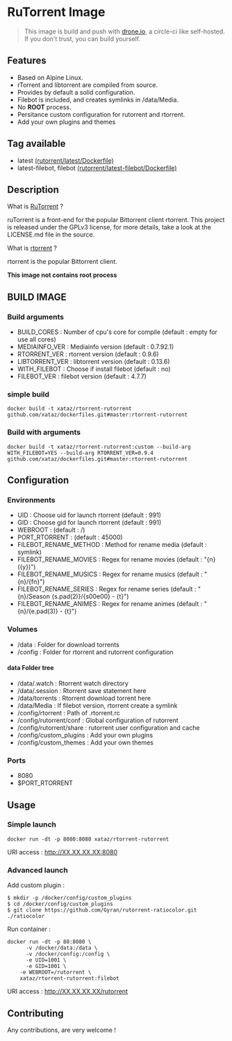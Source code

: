 # RuTorrent Image

> This image is build and push with [drone.io](https://github.com/drone/drone), a circle-ci like self-hosted.
> If you don't trust, you can build yourself.


## Features
* Based on Alpine Linux.
* rTorrent and libtorrent are compiled from source.
* Provides by default a solid configuration.
* Filebot is included, and creates symlinks in /data/Media.
* No **ROOT** process.
* Persitance custom configuration for rutorrent and rtorrent.
* Add your own plugins and themes


## Tag available
* latest [(rutorrent/latest/Dockerfile)](https://github.com/xataz/dockerfiles/blob/master/rutorrent/latest/Dockerfile)
* latest-filebot, filebot [(rutorrent/latest-filebot/Dockerfile)](https://github.com/xataz/dockerfiles/blob/master/rutorrent/latest-filebot/Dockerfile)

## Description
What is [RuTorrent](https://github.com/Novik/ruTorrent) ?

ruTorrent is a front-end for the popular Bittorrent client rtorrent.
This project is released under the GPLv3 license, for more details, take a look at the LICENSE.md file in the source.

What is [rtorrent](https://github.com/rakshasa/rtorrent/) ?

rtorrent is the popular Bittorrent client.

**This image not contains root process**

## BUILD IMAGE
### Build arguments
* BUILD_CORES : Number of cpu's core for compile (default : empty for use all cores)
* MEDIAINFO_VER : Mediainfo version (default : 0.7.92.1)
* RTORRENT_VER : rtorrent version (default : 0.9.6)
* LIBTORRENT_VER : libtorrent version (default : 0.13.6)
* WITH_FILEBOT : Choose if install filebot (default : no)
* FILEBOT_VER : filebot version (default : 4.7.7)

### simple build
```shell
docker build -t xataz/rtorrent-rutorrent github.com/xataz/dockerfiles.git#master:rtorrent-rutorrent
```

### Build with arguments
```shell
docker build -t xataz/rtorrent-rutorrent:custom --build-arg WITH_FILEBOT=YES --build-arg RTORRENT_VER=0.9.4 github.com/xataz/dockerfiles.git#master:rtorrent-rutorrent
```


## Configuration
### Environments
* UID : Choose uid for launch rtorrent (default : 991)
* GID : Choose gid for launch rtorrent (default : 991)
* WEBROOT : (default : /)
* PORT_RTORRENT : (default : 45000)
* FILEBOT_RENAME_METHOD : Method for rename media (default : symlink)
* FILEBOT_RENAME_MOVIES : Regex for rename movies (default : "{n} ({y})")
* FILEBOT_RENAME_MUSICS : Regex for rename musics (default : "{n}/{fn}")
* FILEBOT_RENAME_SERIES : Regex for rename series (default : "{n}/Season {s.pad(2)}/{s00e00} - {t}")
* FILEBOT_RENAME_ANIMES : Regex for rename animes (default : "{n}/{e.pad(3)} - {t}")

### Volumes
* /data : Folder for download torrents
* /config : Folder for rtorrent and rutorrent configuration

#### data Folder tree
* /data/.watch : Rtorrent watch directory
* /data/.session : Rtorrent save statement here
* /data/torrents : Rtorrent download torrent here
* /data/Media : If filebot version, rtorrent create a symlink
* /config/rtorrent : Path of .rtorrent.rc
* /config/rutorrent/conf : Global configuration of rutorrent
* /config/rutorrent/share : rutorrent user configuration and cache
* /config/custom_plugins : Add your own plugins
* /config/custom_themes : Add your own themes

### Ports
* 8080
* $PORT_RTORRENT

## Usage
### Simple launch
```shell
docker run -dt -p 8080:8080 xataz/rtorrent-rutorrent
```
URI access : http://XX.XX.XX.XX:8080

### Advanced launch
Add custom plugin :
```shell
$ mkdir -p /docker/config/custom_plugins
$ cd /docker/config/custom_plugins
$ git clone https://github.com/Gyran/rutorrent-ratiocolor.git ./ratiocolor
```

Run container :
```shell
docker run -dt -p 80:8080 \
	  -v /docker/data:/data \
	  -v /docker/config:/config \
	  -e UID=1001 \
	  -e GID=1001 \
    -e WEBROOT=/rutorrent \
	xataz/rtorrent-rutorrent:filebot
```
URI access : http://XX.XX.XX.XX/rutorrent

## Contributing
Any contributions, are very welcome !